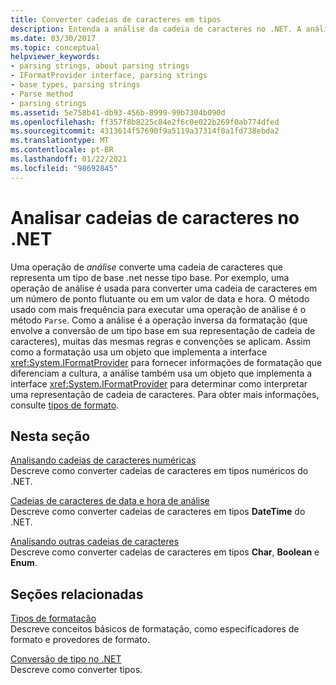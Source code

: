 ```yaml
---
title: Converter cadeias de caracteres em tipos
description: Entenda a análise da cadeia de caracteres no .NET. A análise converte uma cadeia de caracteres que representa um tipo base .NET nesse tipo base. A análise é a operação inversa para formatação.
ms.date: 03/30/2017
ms.topic: conceptual
helpviewer_keywords:
- parsing strings, about parsing strings
- IFormatProvider interface, parsing strings
- base types, parsing strings
- Parse method
- parsing strings
ms.assetid: 5e758b41-db93-456b-8999-99b7304b090d
ms.openlocfilehash: ff357f8b8225c84e2f6c0e022b269f0ab774dfed
ms.sourcegitcommit: 4313614f57690f9a5119a37314f0a1fd738ebda2
ms.translationtype: MT
ms.contentlocale: pt-BR
ms.lasthandoff: 01/22/2021
ms.locfileid: "98692845"
---
```

# <a name="parse-strings-in-net"></a>Analisar cadeias de caracteres no .NET

Uma operação de *análise* converte uma cadeia de caracteres que representa um tipo de base .net nesse tipo base. Por exemplo, uma operação de análise é usada para converter uma cadeia de caracteres em um número de ponto flutuante ou em um valor de data e hora. O método usado com mais frequência para executar uma operação de análise é o método `Parse`. Como a análise é a operação inversa da formatação (que envolve a conversão de um tipo base em sua representação de cadeia de caracteres), muitas das mesmas regras e convenções se aplicam. Assim como a formatação usa um objeto que implementa a interface <xref:System.IFormatProvider> para fornecer informações de formatação que diferenciam a cultura, a análise também usa um objeto que implementa a interface <xref:System.IFormatProvider> para determinar como interpretar uma representação de cadeia de caracteres. Para obter mais informações, consulte [tipos de formato](formatting-types.md).

## <a name="in-this-section"></a>Nesta seção

 [Analisando cadeias de caracteres numéricas](parsing-numeric.md)\
 Descreve como converter cadeias de caracteres em tipos numéricos do .NET.

 [Cadeias de caracteres de data e hora de análise](parsing-datetime.md)\
 Descreve como converter cadeias de caracteres em tipos **DateTime** do .NET.

 [Analisando outras cadeias de caracteres](parsing-other.md)\
 Descreve como converter cadeias de caracteres em tipos **Char**, **Boolean** e **Enum**.

## <a name="related-sections"></a>Seções relacionadas

 [Tipos de formatação](formatting-types.md)\
 Descreve conceitos básicos de formatação, como especificadores de formato e provedores de formato.

 [Conversão de tipo no .NET](type-conversion.md)\
 Descreve como converter tipos.
